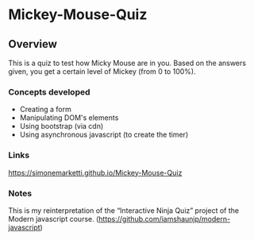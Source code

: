 # Mickey-Mouse-Quiz
## Overview
This is a quiz to test how Micky Mouse are in you.
Based on the answers given, you get a certain level of Mickey (from 0 to 100%).

### Concepts developed
- Creating a form
- Manipulating DOM's elements
- Using bootstrap (via cdn)
- Using asynchronous javascript (to create the timer)
### Links
https://simonemarketti.github.io/Mickey-Mouse-Quiz

### Notes
This is my reinterpretation of the “Interactive Ninja Quiz” project of the Modern javascript course. (https://github.com/iamshaunjp/modern-javascript)